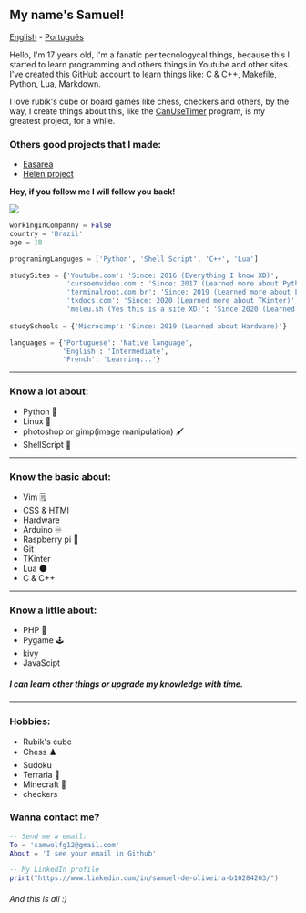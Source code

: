 ## My name's Samuel!

[English](https://github.com/Samuel-de-Oliveira/Samuel-de-Oliveira) - [Português](https://github.com/Samuel-de-Oliveira/Samuel-de-Oliveira/blob/main/LEIA-ME.md)

Hello, I'm 17 years old, I'm a fanatic per tecnologycal things, because this I started to
learn programming and others things in Youtube and other sites. I've created this
GitHub account to learn things like: C & C++, Makefile, Python, Lua, Markdown.

I love rubik's cube or board games like chess, checkers and others, by the way,
I create things about this, like the [CanUseTimer](https://github.com/Samuel-de-Oliveira/CanUseTimer)
program, is my greatest project, for a while.

### Others good projects that I made:

<!-- - [Neo Git (A Git plugin)](https://github.com/samuel-de-Oliveira/neo-git) -->
- [Easarea](https://github.com/samuel-de-oliveira/Easarea)
- [Helen project](https://github.com/samuel-de-Oliveira/helen)

**Hey, if you follow me I will follow you back!**

<img src="https://github-readme-stats.vercel.app/api/top-langs/?username=samuel-de-oliveira&layout=compact&langs_count=8&theme=darcula">

``` Python
workingInCompanny = False
country = 'Brazil'
age = 18

programingLanguges = ['Python', 'Shell Script', 'C++', 'Lua']

studySites = {'Youtube.com': 'Since: 2016 (Everything I know XD)',
              'cursoemvideo.com': 'Since: 2017 (Learned more about Python and basic Linux)',
              'terminalroot.com.br': 'Since: 2019 (Learned more about Linux)',
              'tkdocs.com': 'Since: 2020 (Learned more about TKinter)',
              'meleu.sh (Yes this is a site XD)': 'Since 2020 (Learned about ShellScript)'}
              
studySchools = {'Microcamp': 'Since: 2019 (Learned about Hardware)'}

languages = {'Portuguese': 'Native language', 
             'English': 'Intermediate',
             'French': 'Learning...'}
```

---
### Know a lot about:
- Python 🐍
- Linux 🐧
- photoshop or gimp(image manipulation) 🖌️
- ShellScript 🐚

---
### Know the basic about:
- Vim 🗒️
- CSS & HTMl
- Hardware
- Arduino ♾️
- Raspberry pi 🍓
- Git
- TKinter
- Lua 🌑
- C & C++

---
### Know a little about:
- PHP 🐘
- Pygame 🕹️
- kivy
- JavaScipt

##### I can learn other things or upgrade my knowledge with time.

---
### Hobbies:
- Rubik's cube
- Chess ♟️
- Sudoku
- Terraria 🌳
- Minecraft 🏹
- checkers

### Wanna contact me?

```lua
-- Send me a email:
To = 'samwolfg12@gmail.com'
About = 'I see your email in Github'

-- My LinkedIn profile
print("https://www.linkedin.com/in/samuel-de-oliveira-b10284203/")
```
###### *And this is all :)*
